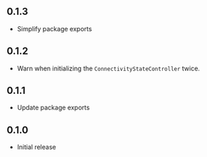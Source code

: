 ## 0.1.3

* Simplify package exports

## 0.1.2

* Warn when initializing the `ConnectivityStateController` twice.

## 0.1.1

* Update package exports

## 0.1.0

* Initial release
